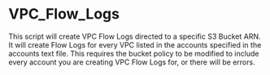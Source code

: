 # VPC_Flow_Logs
This script will create VPC Flow Logs directed to a specific S3 Bucket ARN. It will create Flow Logs for every VPC listed in the accounts specified in the accounts text file. This requires the bucket policy to be modified to include every account you are creating VPC Flow Logs for, or there will be errors.
